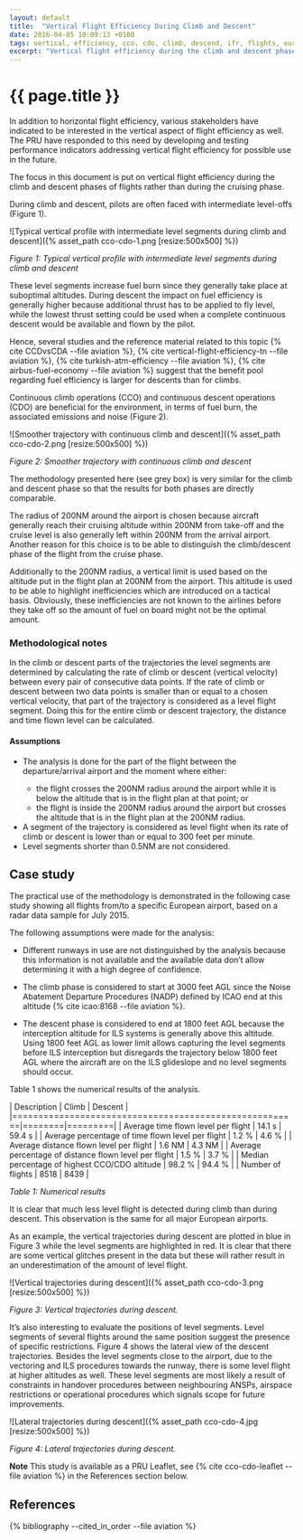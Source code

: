 ```yaml
---
layout: default
title:  "Vertical Flight Efficiency During Climb and Descent"
date: 2016-04-05 10:09:13 +0100
tags: vertical, efficiency, cco, cdo, climb, descend, ifr, flights, europe, eurocontrol
excerpt: "Vertical flight efficiency during the climb and descent phases of flights"
---
```


# {{ page.title }}

In addition to horizontal flight efficiency, various stakeholders have indicated
to be interested in the vertical aspect of flight efficiency as well. The PRU
have responded to this need by developing and testing performance indicators
addressing vertical flight efficiency for possible use in the future.

The focus in this document is put on vertical flight efficiency during the climb
and descent phases of flights rather than during the cruising phase.

During climb and descent, pilots are often faced with intermediate level-offs (Figure 1).

![Typical vertical profile with intermediate level segments during climb and descent]({% asset_path cco-cdo-1.png [resize:500x500] %})

*Figure 1: Typical vertical profile with intermediate level segments during climb and descent*

These level segments increase fuel burn since they generally take place at
suboptimal altitudes. During descent the impact on fuel efficiency is generally
higher because additional thrust has to be applied to fly level, while the
lowest thrust setting could be used when a complete continuous descent would be
available and flown by the pilot.

Hence, several studies and the reference material related to this topic
{% cite CCDvsCDA --file aviation %},
{% cite vertical-flight-efficiency-tn --file aviation %},
{% cite turkish-atm-efficiency --file aviation %},
{% cite airbus-fuel-economy --file aviation %} suggest that the benefit pool regarding
fuel efficiency is larger for descents than for climbs.

Continuous climb operations (CCO) and continuous descent operations (CDO) are
beneficial for the environment, in terms of fuel burn, the associated emissions
and noise (Figure 2).

![Smoother trajectory with continuous climb and descent]({% asset_path cco-cdo-2.png [resize:500x500] %})

*Figure 2: Smoother trajectory with continuous climb and descent*

The methodology presented here (see grey box) is very similar for the climb and
descent phase so that the results for both phases are directly comparable.

The radius of 200NM around the airport is chosen because aircraft generally
reach their cruising altitude within 200NM from take-off and the cruise level is
also generally left within 200NM from the arrival airport. Another reason for
this choice is to be able to distinguish the climb/descent phase of the flight
from the cruise phase.

Additionally to the 200NM radius, a vertical limit is used based on the altitude
put in the flight plan at 200NM from the airport. This altitude is used to be
able to highlight inefficiencies which are introduced on a tactical basis.
Obviously, these inefficiencies are not known to the airlines before they take
off so the amount of fuel on board might not be the optimal amount.



<div class="well well-sm">

<h3>Methodological notes</h3>

<p>In the climb or descent parts of the trajectories the level segments are
determined by calculating the rate of climb or descent (vertical velocity)
between every pair of consecutive data points. If the rate of climb or descent
between two data points is smaller than or equal to a chosen vertical velocity,
that part of the trajectory is considered as a level flight segment. Doing this
for the entire climb or descent trajectory, the distance and time flown level
can be calculated.
</p>

<h4>Assumptions</h4>

<ul>
<li>The analysis is done for the part of the flight between the
departure/arrival airport and the moment where either:</li>
<ul>
<li>the flight crosses the 200NM radius around the airport while it is below the
altitude that is in the flight plan at that point; or</li>
<li>the flight is inside the 200NM radius around the airport but crosses the
altitude that is in the flight plan at the 200NM radius.</li>
</ul>
<li>A segment of the trajectory is considered as level flight when its rate of
climb or descent is lower than or equal to 300 feet per minute.</li>
<li>Level segments shorter than 0.5NM are not considered.</li>
</ul>
</div>

## Case study

The practical use of the methodology is demonstrated in the following case study
showing all flights from/to a specific European airport, based on a radar data
sample for July 2015.

The following assumptions were made for the analysis:

* Different runways in use are not distinguished by the analysis because this
  information is not available and the available data don’t allow determining it
  with a high degree of confidence.

* The climb phase is considered to start at 3000 feet AGL since the Noise
  Abatement Departure Procedures (NADP) defined by ICAO end at this altitude
  {% cite icao:8168 --file aviation %}. 

* The descent phase is considered to end at 1800 feet AGL because the
  interception altitude for ILS systems is generally above this altitude. Using
  1800 feet AGL as lower limit allows capturing the level segments before ILS
  interception but disregards the trajectory below 1800 feet AGL where the
  aircraft are on the ILS glideslope and no level segments should occur.

Table 1 shows the numerical results of the analysis.


| Description                                           | Climb  | Descent |
|=======================================================|========|=========|
| Average time flown level per flight                   | 14.1 s | 59.4 s  |
| Average percentage of time flown level per flight     | 1.2 %  | 4.6 %   |
| Average distance flown level per flight               | 1.6 NM | 4.3 NM  |
| Average percentage of distance flown level per flight | 1.5 %  | 3.7 %   |
| Median percentage of highest CCO/CDO altitude         | 98.2 % | 94.4 %  |
| Number of flights                                     | 8518   | 8439    |

*Table 1: Numerical results*

It is clear that much less level flight is detected during climb than during
descent. This observation is the same for all major European airports.

As an example, the vertical trajectories during descent are plotted in blue in
Figure 3 while the level segments are highlighted in red. It is clear that there
are some vertical glitches present in the data but these will rather result in
an underestimation of the amount of level flight.


![Vertical trajectories during descent]({% asset_path cco-cdo-3.png [resize:500x500] %})

*Figure 3: Vertical trajectories during descent.*

It’s also interesting to evaluate the positions of level segments. Level
segments of several flights around the same position suggest the presence of
specific restrictions. Figure 4 shows the lateral view of the descent
trajectories. Besides the level segments close to the airport, due to the
vectoring and ILS procedures towards the runway, there is some level flight at
higher altitudes as well. These level segments are most likely a result of
constraints in handover procedures between neighbouring ANSPs, airspace
restrictions or operational procedures which signals scope for future
improvements.

![Lateral trajectories during descent]({% asset_path cco-cdo-4.jpg [resize:500x500] %})

*Figure 4: Lateral trajectories during descent.*


**Note**
This study is available as a PRU Leaflet, see 
{% cite cco-cdo-leaflet --file aviation %} in the References section below.


## References

{% bibliography --cited_in_order --file aviation %}
